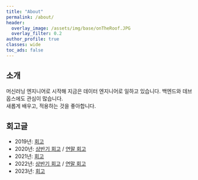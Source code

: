 ```yaml
---
title: "About"
permalink: /about/
header:
  overlay_image: /assets/img/base/onTheRoof.JPG
  overlay_filter: 0.2
author_profile: true
classes: wide
toc_ads: false
---
```


## 소개

머신러닝 엔지니어로 시작해 지금은 데이터 엔지니어로 일하고 있습니다. 백엔드와 데브옵스에도 관심이 많습니다.  
새롭게 배우고, 적용하는 것을 좋아합니다.

## 회고글

* 2019년: [회고](/blog/2019_closing)
* 2020년: [상반기 회고](/blog/2020_FH_closing) / [연말 회고](/blog/2020_closing)
* 2021년: [회고](/blog/2021_closing)
* 2022년: [상반기 회고](/blog/2022_FH_closing) / [연말 회고](/blog/2022_closing)
* 2023년: [회고](/blog/2023_closing)
